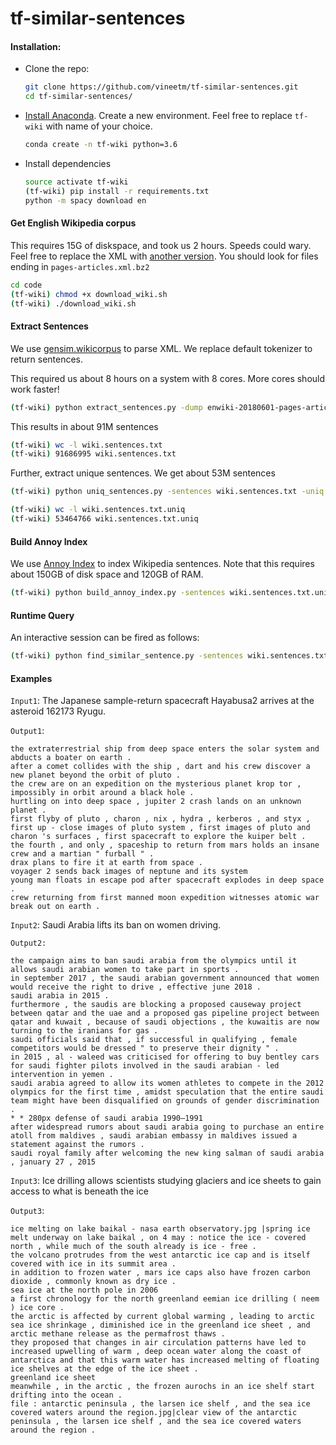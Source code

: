 # tf-similar-sentences

#### Installation:
* Clone the repo:
    ```bash
    git clone https://github.com/vineetm/tf-similar-sentences.git
    cd tf-similar-sentences/
    ```
    
* [Install Anaconda](https://www.anaconda.com/download/#macos). Create a new environment. Feel free to replace `tf-wiki` with name of your choice.    
    ```bash
    conda create -n tf-wiki python=3.6
    ```
    
* Install dependencies    
    ``` bash
    source activate tf-wiki
    (tf-wiki) pip install -r requirements.txt
    python -m spacy download en
    ```

#### Get English Wikipedia corpus 
This requires 15G of diskspace, and took us 2 hours. Speeds could wary. Feel free to replace the XML with [another version](https://dumps.wikimedia.org/enwiki/). You should look for files ending in `pages-articles.xml.bz2`
    
```bash
cd code
(tf-wiki) chmod +x download_wiki.sh
(tf-wiki) ./download_wiki.sh
```

#### Extract Sentences 
We use [gensim.wikicorpus](https://radimrehurek.com/gensim/corpora/wikicorpus.html) to parse XML. We replace default tokenizer to return sentences.

This required us about 8 hours on a system with 8 cores. More cores should work faster!
```bash
(tf-wiki) python extract_sentences.py -dump enwiki-20180601-pages-articles.xml.bz2 -text wiki.sentences.txt 
```
This results in about 91M sentences
```bash
(tf-wiki) wc -l wiki.sentences.txt
(tf-wiki) 91686995 wiki.sentences.txt
```

Further, extract unique sentences. We get about 53M sentences
```bash
(tf-wiki) python uniq_sentences.py -sentences wiki.sentences.txt -uniq wiki.sentences.txt.uniq  
```
```bash
(tf-wiki) wc -l wiki.sentences.txt.uniq
(tf-wiki) 53464766 wiki.sentences.txt.uniq
```

#### Build Annoy Index
We use [Annoy Index](https://github.com/spotify/annoy) to index Wikipedia sentences. Note that this requires about 150GB of disk space and 120GB of RAM.
```bash
(tf-wiki) python build_annoy_index.py -sentences wiki.sentences.txt.uniq -ann wiki.annoy.index   
```

#### Runtime Query
An interactive session can be fired as follows:
```bash
(tf-wiki) python find_similar_sentence.py -sentences wiki.sentences.txt.uniq -ann wiki.annoy.index
```

#### Examples
`Input1`: The Japanese sample-return spacecraft Hayabusa2 arrives at the asteroid 162173 Ryugu.

`Output1`:
```
the extraterrestrial ship from deep space enters the solar system and abducts a boater on earth .
after a comet collides with the ship , dart and his crew discover a new planet beyond the orbit of pluto .
the crew are on an expedition on the mysterious planet krop tor , impossibly in orbit around a black hole .
hurtling on into deep space , jupiter 2 crash lands on an unknown planet .
first flyby of pluto , charon , nix , hydra , kerberos , and styx , first up - close images of pluto system , first images of pluto and charon 's surfaces , first spacecraft to explore the kuiper belt .
the fourth , and only , spaceship to return from mars holds an insane crew and a martian " furball " .
drax plans to fire it at earth from space .
voyager 2 sends back images of neptune and its system
young man floats in escape pod after spacecraft explodes in deep space .
crew returning from first manned moon expedition witnesses atomic war break out on earth .
```

`Input2`: Saudi Arabia lifts its ban on women driving.

`Output2:`
```
the campaign aims to ban saudi arabia from the olympics until it allows saudi arabian women to take part in sports .
in september 2017 , the saudi arabian government announced that women would receive the right to drive , effective june 2018 .
saudi arabia in 2015 .
furthermore , the saudis are blocking a proposed causeway project between qatar and the uae and a proposed gas pipeline project between qatar and kuwait , because of saudi objections , the kuwaitis are now turning to the iranians for gas .
saudi officials said that , if successful in qualifying , female competitors would be dressed " to preserve their dignity " .
in 2015 , al - waleed was criticised for offering to buy bentley cars for saudi fighter pilots involved in the saudi arabian - led intervention in yemen .
saudi arabia agreed to allow its women athletes to compete in the 2012 olympics for the first time , amidst speculation that the entire saudi team might have been disqualified on grounds of gender discrimination .
* * 280px defense of saudi arabia 1990–1991
after widespread rumors about saudi arabia going to purchase an entire atoll from maldives , saudi arabian embassy in maldives issued a statement against the rumors .
saudi royal family after welcoming the new king salman of saudi arabia , january 27 , 2015
```

`Input3`: Ice drilling allows scientists studying glaciers and ice sheets to gain access to what is beneath the ice

`Output3`:
```
ice melting on lake baikal - nasa earth observatory.jpg |spring ice melt underway on lake baikal , on 4 may : notice the ice - covered north , while much of the south already is ice - free .
the volcano protrudes from the west antarctic ice cap and is itself covered with ice in its summit area .
in addition to frozen water , mars ice caps also have frozen carbon dioxide , commonly known as dry ice .
sea ice at the north pole in 2006
a first chronology for the north greenland eemian ice drilling ( neem ) ice core .
the arctic is affected by current global warming , leading to arctic sea ice shrinkage , diminished ice in the greenland ice sheet , and arctic methane release as the permafrost thaws .
they proposed that changes in air circulation patterns have led to increased upwelling of warm , deep ocean water along the coast of antarctica and that this warm water has increased melting of floating ice shelves at the edge of the ice sheet .
greenland ice sheet
meanwhile , in the arctic , the frozen aurochs in an ice shelf start drifting into the ocean .
file : antarctic peninsula , the larsen ice shelf , and the sea ice covered waters around the region.jpg|clear view of the antarctic peninsula , the larsen ice shelf , and the sea ice covered waters around the region .
```